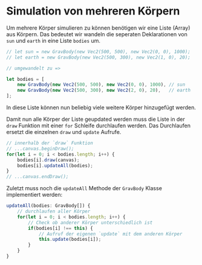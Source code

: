 # Simulation von mehreren Körpern

Um mehrere Körper simulieren zu können benötigen wir eine Liste (Array) aus Körpern.
Das bedeutet wir wandeln die seperaten Deklarationen von `sun` und `earth` in eine Liste `bodies` um.
```typescript
// let sun = new GravBody(new Vec2(500, 500), new Vec2(0, 0), 1000);
// let earth = new GravBody(new Vec2(500, 300), new Vec2(1, 0), 20);

// umgewandelt zu =>

let bodies = [
    new GravBody(new Vec2(500, 500), new Vec2(0, 0), 1000), // sun
    new GravBody(new Vec2(500, 300), new Vec2(2, 0), 20),   // earth
];
```
In diese Liste können nun beliebig viele weitere Körper hinzugefügt werden.

Damit nun alle Körper der Liste geupdated werden muss die Liste in der `draw` Funktion
mit einer `for` Schleife durchlaufen werden. Das Durchlaufen ersetzt die einzelnen `draw` und `update` Aufrufe.
```typescript
// innerhalb der `draw` Funktion
// ...canvas.beginDraw();
for(let i = 0; i < bodies.length; i++) {
    bodies[i].draw(canvas);
    bodies[i].updateAll(bodies);
}
// ...canvas.endDraw();
```

Zuletzt muss noch die `updateAll` Methode der `GravBody` Klasse implementiert werden:
```typescript
updateAll(bodies: GravBody[]) {
    // durchlaufen aller Körper
    for(let i = 0; i < bodies.length; i++) {
        // Check ob anderer Körper unterschiedlich ist
        if(bodies[i] !== this) {
            // Aufruf der eigenen `update` mit dem anderen Körper
            this.update(bodies[i]);
        }
    }
}
```

